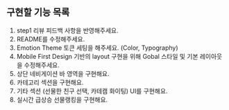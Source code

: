 ## 구현할 기능 목록

1. step1 리뷰 피드백 사항을 반영해주세요.
2. README를 수정해주세요. 
3. Emotion Theme 토큰 세팅을 해주세요. (Color, Typography)
4. Mobile First Design 기반의 layout 구현을 위해 Gobal 스타일 및 기본 레이아웃을 수정해주세요.
5. 상단 네비게이션 바 영역을 구현해요. 
6. 카테고리 섹션을 구현해요.
7. 기타 섹션 (선물한 친구 선택, 카테캠 화이팅) UI를 구현해요.
8. 실시간 급상승 선물랭킹을 구현해요.
